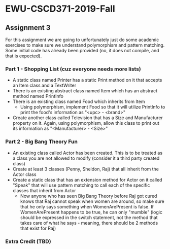 # EWU-CSCD371-2019-Fall
## Assignment 3
For this assignment we are going to unfortunately just do some academic exercises to make sure
we understand polymorphism and pattern matching. Some initial code has already been provided
(no, it does not compile, and that is expected).

### Part 1 - Shopping List (cuz everyone needs more lists)
- A static class named Printer has a static Print method on it that accepts an Item class and a TextWriter
- There is an existing abstract class named Item which has an abstract method named PrintInfo
- There is an existing class named Food which inherits from Item
  - Using polymorphism, implement Food so that it will utilize PrintInfo to print the food's
  information as "&lt;upc&gt; - &lt;brand&gt;"
- Create another class called Television that has a Size and Manufacturer property on it.
Again, using polymorphism, allow this class to print out its information as "&lt;Manufacturer&gt; - &lt;Size&gt;"

### Part 2 - Big Bang Theory Fun
- An existing class called Actor has been created. This is to be treated as a class you are not
allowed to modify (consider it a third party created class)
- Create at least 3 classes (Penny, Sheldon, Raj) that all inherit from the Actor class
- Create a static class that has an extension method for Actor on it called "Speak" that will use
pattern matching to call each of the specific classes that inherit from Actor
   - Now anyone who has seen Big Bang Theory before Raj got cured knows that Raj cannot speak when
women are around, so make sure that he only says something when WomenArePresent is false. If
WomenArePresent happens to be true, he can only "mumble" (logic should be expressed in the switch statement, not the method that takes care of what he says - meaning, there should be 2 methods that exist for Raj)

### Extra Credit (TBD)
